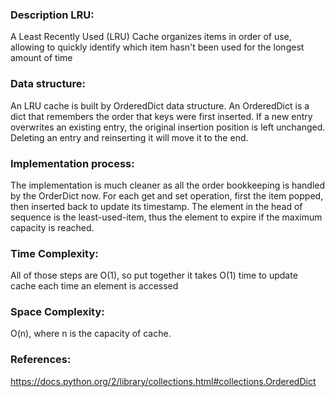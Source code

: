 ### Description LRU:
A Least Recently Used (LRU) Cache organizes items in order of use, allowing to quickly identify which item hasn't been used for the longest amount of time

### Data structure:
An LRU cache is built by  OrderedDict data structure.
An OrderedDict is a dict that remembers the order that keys were first inserted. If a new entry overwrites an existing entry, the original insertion position is left unchanged. Deleting an entry and reinserting it will move it to the end.

### Implementation process:
The implementation is much cleaner as all the order bookkeeping is handled by the OrderDict now. For each get and set operation, first the item popped, then inserted back to update its timestamp. The element in the head of sequence is the least-used-item, thus the element to expire if the maximum capacity is reached.

### Time Complexity:
All of those steps are O(1), so put together it takes O(1) time to update cache each time an element is accessed

### Space Complexity:
 O(n), where n is the capacity of cache.

### References:
https://docs.python.org/2/library/collections.html#collections.OrderedDict
